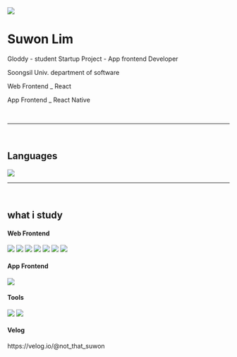 <img src="https://capsule-render.vercel.app/api?type=wave&color=auto&height=300&section=header&text=capsule%20render&fontSize=90" />

<h1>Suwon Lim</h1>
<p>Gloddy - student Startup Project - App frontend Developer</p>
<p>Soongsil Univ. department of software</p>
<p>Web Frontend _ React</p>
<p>App Frontend _ React Native</p>

<br/>
<hr/>
<br/>

<h2>Languages</h2>
<img src="https://github-readme-stats.vercel.app/api/top-langs/?username=Rimoosoo&layout=Demo"/>
<br/>
<hr/>
<br/>

<h2>what i study</h2>
<h4>Web Frontend</h4>
<img src="https://img.shields.io/badge/React-red?style=for-the-badge&logo=React&color=61DAFB&logoColor=red">
<img src="https://img.shields.io/badge/HTML5-red?style=for-the-badge&logo=HTML5&color=E34F26&logoColor=blue">
<img src="https://img.shields.io/badge/Javascript-red?style=for-the-badge&logo=Javascript&color=F7DF1E&logoColor=red">
<img src="https://img.shields.io/badge/Redux-red?style=for-the-badge&logo=Redux&color=764ABC&logoColor=red">
<img src="https://img.shields.io/badge/ReactRouter-red?style=for-the-badge&logo=ReactRouter&color=CA4245&logoColor=green">
<img src="https://img.shields.io/badge/Bootstrap-red?style=for-the-badge&logo=Bootstrap&color=7952B3&logoColor=red">
<img src="https://img.shields.io/badge/Firebase-red?style=for-the-badge&logo=Firebase&color=FFCA28&logoColor=red">

<h4>App Frontend</h4>
<img src="https://img.shields.io/badge/ReactNative-red?style=for-the-badge&logo=React&color=61DAFB&logoColor=red">

<br/>

<h4>Tools</h4>
<img src="https://img.shields.io/badge/Visual_Studio_Code-red?style=for-the-badge&logo=VisualStudioCode&color=007ACC&logoColor=white">
<img src="https://img.shields.io/badge/Linux-red?style=for-the-badge&logo=Linux&color=FCC624&logoColor=red">

<h4>Velog</h4>
https://velog.io/@not_that_suwon
